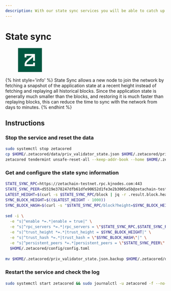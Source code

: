 ```yaml
---
description: With our state sync services you will be able to catch up latest chain block in matter of minutes
---
```


# State sync

<figure><img src="https://raw.githubusercontent.com/kj89/cosmos-images/main/logos/zetachain.png" alt=""><figcaption></figcaption></figure>

{% hint style='info' %}
State Sync allows a new node to join the network by fetching a snapshot of the application state 
at a recent height instead of fetching and replaying all historical blocks. Since the 
application state is generally much smaller than the blocks, and restoring it is much 
faster than replaying blocks, this can reduce the time to sync with the network from days to minutes.
{% endhint %}

## Instructions

### Stop the service and reset the data

```bash
sudo systemctl stop zetacored
cp $HOME/.zetacored/data/priv_validator_state.json $HOME/.zetacored/priv_validator_state.json.backup
zetacored tendermint unsafe-reset-all --keep-addr-book --home $HOME/.zetacored
```

### Get and configure the state sync information

```bash
STATE_SYNC_RPC=https://zetachain-testnet.rpc.kjnodes.com:443
STATE_SYNC_PEER=d5519e378247dfb61dfe90652d1fe3e2b3005a5b@zetachain-testnet.rpc.kjnodes.com:16056
LATEST_HEIGHT=$(curl -s $STATE_SYNC_RPC/block | jq -r .result.block.header.height)
SYNC_BLOCK_HEIGHT=$(($LATEST_HEIGHT - 1000))
SYNC_BLOCK_HASH=$(curl -s "$STATE_SYNC_RPC/block?height=$SYNC_BLOCK_HEIGHT" | jq -r .result.block_id.hash)

sed -i \
  -e "s|^enable *=.*|enable = true|" \
  -e "s|^rpc_servers *=.*|rpc_servers = \"$STATE_SYNC_RPC,$STATE_SYNC_RPC\"|" \
  -e "s|^trust_height *=.*|trust_height = $SYNC_BLOCK_HEIGHT|" \
  -e "s|^trust_hash *=.*|trust_hash = \"$SYNC_BLOCK_HASH\"|" \
  -e "s|^persistent_peers *=.*|persistent_peers = \"$STATE_SYNC_PEER\"|" \
  $HOME/.zetacored/config/config.toml

mv $HOME/.zetacored/priv_validator_state.json.backup $HOME/.zetacored/data/priv_validator_state.json
```



### Restart the service and check the log

```bash
sudo systemctl start zetacored && sudo journalctl -u zetacored -f --no-hostname -o cat
```
